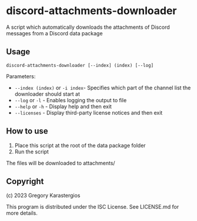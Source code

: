discord-attachments-downloader
====================================
A script which automatically downloads the attachments of Discord messages from a Discord data package

Usage
-------------------------------------
    discord-attachments-downloader [--index] (index) [--log]

Parameters:

* `--index (index)` or `-i index`- Specifies which part of the channel list the downloader should start at
* `--log` or `-l` - Enables logging the output to file
* `--help` or `-h` - Display help and then exit
* `--licenses` - Display third-party license notices and then exit

How to use
-------------------------------------
1. Place this script at the root of the data package folder
2. Run the script

The files will be downloaded to attachments/

Copyright
-------------------------------------
(c) 2023 Gregory Karastergios

This program is distributed under the ISC License. See LICENSE.md for more details.